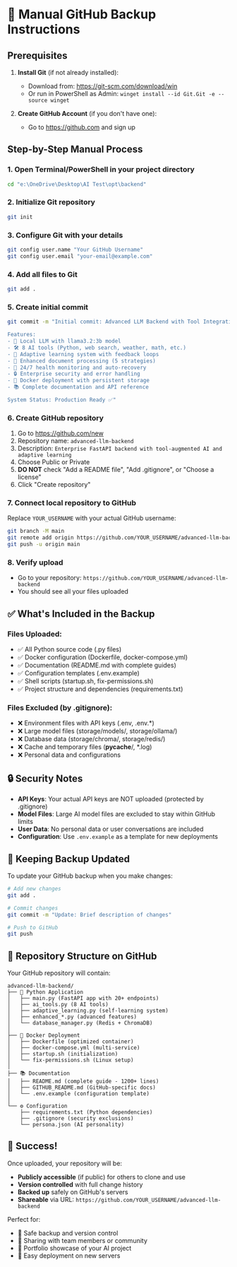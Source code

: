# 🚀 Manual GitHub Backup Instructions

## Prerequisites

1. **Install Git** (if not already installed):
   - Download from: https://git-scm.com/download/win
   - Or run in PowerShell as Admin: `winget install --id Git.Git -e --source winget`

2. **Create GitHub Account** (if you don't have one):
   - Go to https://github.com and sign up

## Step-by-Step Manual Process

### 1. Open Terminal/PowerShell in your project directory
```bash
cd "e:\OneDrive\Desktop\AI Test\opt\backend"
```

### 2. Initialize Git repository
```bash
git init
```

### 3. Configure Git with your details
```bash
git config user.name "Your GitHub Username"
git config user.email "your-email@example.com"
```

### 4. Add all files to Git
```bash
git add .
```

### 5. Create initial commit
```bash
git commit -m "Initial commit: Advanced LLM Backend with Tool Integration

Features:
- 🤖 Local LLM with llama3.2:3b model  
- 🛠️ 8 AI tools (Python, web search, weather, math, etc.)
- 🧠 Adaptive learning system with feedback loops
- 📄 Enhanced document processing (5 strategies)
- 🏥 24/7 health monitoring and auto-recovery
- 🔒 Enterprise security and error handling
- 🐳 Docker deployment with persistent storage
- 📚 Complete documentation and API reference

System Status: Production Ready ✅"
```

### 6. Create GitHub repository
1. Go to https://github.com/new
2. Repository name: `advanced-llm-backend`
3. Description: `Enterprise FastAPI backend with tool-augmented AI and adaptive learning`
4. Choose Public or Private
5. **DO NOT** check "Add a README file", "Add .gitignore", or "Choose a license"
6. Click "Create repository"

### 7. Connect local repository to GitHub
Replace `YOUR_USERNAME` with your actual GitHub username:
```bash
git branch -M main
git remote add origin https://github.com/YOUR_USERNAME/advanced-llm-backend.git
git push -u origin main
```

### 8. Verify upload
- Go to your repository: `https://github.com/YOUR_USERNAME/advanced-llm-backend`
- You should see all your files uploaded

## ✅ What's Included in the Backup

### Files Uploaded:
- ✅ All Python source code (.py files)
- ✅ Docker configuration (Dockerfile, docker-compose.yml)
- ✅ Documentation (README.md with complete guides)
- ✅ Configuration templates (.env.example)
- ✅ Shell scripts (startup.sh, fix-permissions.sh)
- ✅ Project structure and dependencies (requirements.txt)

### Files Excluded (by .gitignore):
- ❌ Environment files with API keys (.env, .env.*)
- ❌ Large model files (storage/models/, storage/ollama/)
- ❌ Database data (storage/chroma/, storage/redis/)
- ❌ Cache and temporary files (__pycache__/, *.log)
- ❌ Personal data and configurations

## 🔒 Security Notes

- **API Keys**: Your actual API keys are NOT uploaded (protected by .gitignore)
- **Model Files**: Large AI model files are excluded to stay within GitHub limits
- **User Data**: No personal data or user conversations are included
- **Configuration**: Use `.env.example` as a template for new deployments

## 🔄 Keeping Backup Updated

To update your GitHub backup when you make changes:

```bash
# Add new changes
git add .

# Commit changes
git commit -m "Update: Brief description of changes"

# Push to GitHub
git push
```

## 📂 Repository Structure on GitHub

Your GitHub repository will contain:
```
advanced-llm-backend/
├── 🐍 Python Application
│   ├── main.py (FastAPI app with 20+ endpoints)
│   ├── ai_tools.py (8 AI tools)
│   ├── adaptive_learning.py (self-learning system)
│   ├── enhanced_*.py (advanced features)
│   └── database_manager.py (Redis + ChromaDB)
│
├── 🐳 Docker Deployment
│   ├── Dockerfile (optimized container)
│   ├── docker-compose.yml (multi-service)
│   ├── startup.sh (initialization)
│   └── fix-permissions.sh (Linux setup)
│
├── 📚 Documentation
│   ├── README.md (complete guide - 1200+ lines)
│   ├── GITHUB_README.md (GitHub-specific docs)
│   └── .env.example (configuration template)
│
└── ⚙️ Configuration
    ├── requirements.txt (Python dependencies)
    ├── .gitignore (security exclusions)
    └── persona.json (AI personality)
```

## 🎉 Success!

Once uploaded, your repository will be:
- **Publicly accessible** (if public) for others to clone and use
- **Version controlled** with full change history
- **Backed up** safely on GitHub's servers
- **Shareable** via URL: `https://github.com/YOUR_USERNAME/advanced-llm-backend`

Perfect for:
- 💾 Safe backup and version control
- 🤝 Sharing with team members or community
- 📖 Portfolio showcase of your AI project
- 🚀 Easy deployment on new servers
